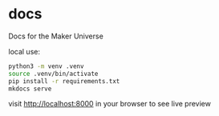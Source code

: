 # docs
Docs for the Maker Universe

local use:
```bash
python3 -m venv .venv
source .venv/bin/activate
pip install -r requirements.txt
mkdocs serve
```
visit [http://localhost:8000](http://localhost:8000) in your browser to see live preview
